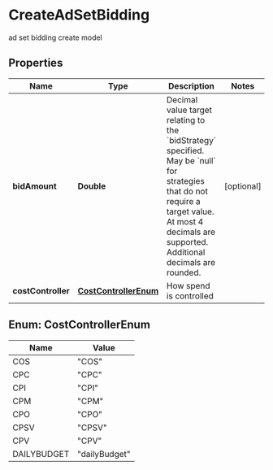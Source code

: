 

# CreateAdSetBidding

ad set bidding create model

## Properties

| Name | Type | Description | Notes |
|------------ | ------------- | ------------- | -------------|
|**bidAmount** | **Double** | Decimal value target relating to the &#x60;bidStrategy&#x60; specified. May be &#x60;null&#x60; for strategies that do not require a target value. At most 4 decimals are supported. Additional decimals are rounded. |  [optional] |
|**costController** | [**CostControllerEnum**](#CostControllerEnum) | How spend is controlled |  |



## Enum: CostControllerEnum

| Name | Value |
|---- | -----|
| COS | &quot;COS&quot; |
| CPC | &quot;CPC&quot; |
| CPI | &quot;CPI&quot; |
| CPM | &quot;CPM&quot; |
| CPO | &quot;CPO&quot; |
| CPSV | &quot;CPSV&quot; |
| CPV | &quot;CPV&quot; |
| DAILYBUDGET | &quot;dailyBudget&quot; |



